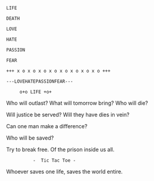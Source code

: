     
    
    LIFE
    
    DEATH
    
    LOVE
    
    HATE
    
    PASSION
    
    FEAR
    
    +++ x o x o x o x o x o x o x o x o +++
    
    ---LOVEHATEPASSIONFEAR---
    
         o+o LIFE +o+

Who will outlast?  What will tomorrow bring?  Who will die?

Will justice be served?  Will they have dies in vein?

Can one man make a difference?

Who will be saved?


Try to break free.  Of the prison inside us all.

              -  Tic Tac Toe -
  
  Whoever saves one life, saves the world entire.
  
  
